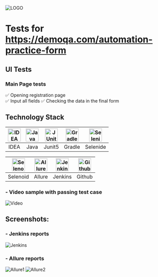 ![LOGO](https://fs-thb03.getcourse.ru/fileservice/file/thumbnail/h/b635b6cb9478bb87c77e9c070ee6e122.png/s/x50/a/159627/sc/207)
# Tests for https://demoqa.com/automation-practice-form

## UI Tests

### Main Page tests
:white_check_mark: Opening registration page   
:white_check_mark: Input all fields
:white_check_mark: Checking the data in the final form

## Technology Stack

| <a href="https://www.jetbrains.com/idea/"><img src="https://starchenkov.pro/qa-guru/img/skills/Intelij_IDEA.svg" width="40" height="40"  alt="IDEA"/></a> | <a href="https://www.jetbrains.com/idea/"><img src="https://starchenkov.pro/qa-guru/img/skills/Java.svg" width="40" height="40"  alt="Java"/></a> |<a href="https://www.jetbrains.com/idea/"><img src="https://starchenkov.pro/qa-guru/img/skills/JUnit5.svg" width="40" height="40"  alt="JUnit 5"/></a> | <a href="https://www.jetbrains.com/idea/"><img src="https://starchenkov.pro/qa-guru/img/skills/Gradle.svg" width="40" height="40"  alt="Gradle"/></a> |<a href="https://www.jetbrains.com/idea/"><img src="https://starchenkov.pro/qa-guru/img/skills/Selenide.svg" width="40" height="40"  alt="Selenide"/></a> |
| :---------: | :---------: | :---------: |:----------------------------------------------------------------------------------------------------------------------------------------------------------------:|  :---------: |
| IDEA | Java | Junit5 |                                                                              Gradle                                                                              | Selenide |

| <a href="https://www.jetbrains.com/idea/"><img src="https://starchenkov.pro/qa-guru/img/skills/Selenoid.svg" width="40" height="40"  alt="Selenoid"/></a> | <a href="https://www.jetbrains.com/idea/"><img src="https://starchenkov.pro/qa-guru/img/skills/Allure_Report.svg" width="40" height="40"  alt="Allure"/></a> | <a href="https://www.jetbrains.com/idea/"><img src="https://starchenkov.pro/qa-guru/img/skills/Jenkins.svg" width="40" height="40"  alt="Jenkins"/></a> | <a href="https://www.jetbrains.com/idea/"><img src="https://starchenkov.pro/qa-guru/img/skills/Github.svg" width="40" height="40"  alt="Github"/></a> |
| :---------: |:------------------------------------------------------------------------------------------------------------------------------------------------------------:| :---------: | :---------: |
| Selenoid |                                                                           Allure                                                                             | Jenkins | Github |

### - Video sample with passing test case
![Video](https://github.com/elakovnick24/project-x/blob/master/src/test/resources/readme/record_tests.gif)

## Screenshots:

### - Jenkins reports
![Jenkins](https://github.com/elakovnick24/project-x/blob/master/src/test/resources/readme/projectx-demo-jenkins-allure%20%5BJenkins%5D%202022-03-14%2001-06-12.png)

### - Allure reports
![Allure1](https://github.com/elakovnick24/project-x/blob/master/src/test/resources/readme/Allure%20Report_1.png)
![Allure2](https://github.com/elakovnick24/project-x/blob/master/src/test/resources/readme/Allure%20Report_2.png)
